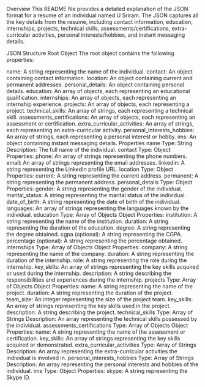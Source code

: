 Overview
This README file provides a detailed explanation of the JSON format for a resume of an individual named U Sriram. The JSON captures all the key details from the resume, including contact information, education, internships, projects, technical skills, assessments/certifications, extra-curricular activities, personal interests/hobbies, and instant messaging details.

JSON Structure
Root Object
The root object contains the following properties:

name: A string representing the name of the individual.
contact: An object containing contact information.
location: An object containing current and permanent addresses.
personal_details: An object containing personal details.
education: An array of objects, each representing an educational qualification.
internships: An array of objects, each representing an internship experience.
projects: An array of objects, each representing a project.
technical_skills: An array of strings, each representing a technical skill.
assessments_certifications: An array of objects, each representing an assessment or certification.
extra_curricular_activities: An array of strings, each representing an extra-curricular activity.
personal_interests_hobbies: An array of strings, each representing a personal interest or hobby.
ims: An object containing instant messaging details.
Properties
name
Type: String
Description: The full name of the individual.
contact
Type: Object
Properties:
phone: An array of strings representing the phone numbers.
email: An array of strings representing the email addresses.
linkedin: A string representing the LinkedIn profile URL.
location
Type: Object
Properties:
current: A string representing the current address.
permanent: A string representing the permanent address.
personal_details
Type: Object
Properties:
gender: A string representing the gender of the individual.
marital_status: A string representing the marital status of the individual.
date_of_birth: A string representing the date of birth of the individual.
languages: An array of strings representing the languages known by the individual.
education
Type: Array of Objects
Object Properties:
institution: A string representing the name of the institution.
duration: A string representing the duration of the education.
degree: A string representing the degree obtained.
cgpa (optional): A string representing the CGPA.
percentage (optional): A string representing the percentage obtained.
internships
Type: Array of Objects
Object Properties:
company: A string representing the name of the company.
duration: A string representing the duration of the internship.
role: A string representing the role during the internship.
key_skills: An array of strings representing the key skills acquired or used during the internship.
description: A string describing the responsibilities and experiences during the internship.
projects
Type: Array of Objects
Object Properties:
name: A string representing the name of the project.
duration: A string representing the duration of the project.
team_size: An integer representing the size of the project team.
key_skills: An array of strings representing the key skills used in the project.
description: A string describing the project.
technical_skills
Type: Array of Strings
Description: An array representing the technical skills possessed by the individual.
assessments_certifications
Type: Array of Objects
Object Properties:
name: A string representing the name of the assessment or certification.
key_skills: An array of strings representing the key skills acquired or demonstrated.
extra_curricular_activities
Type: Array of Strings
Description: An array representing the extra-curricular activities the individual is involved in.
personal_interests_hobbies
Type: Array of Strings
Description: An array representing the personal interests and hobbies of the individual.
ims
Type: Object
Properties:
skype: A string representing the Skype ID.
